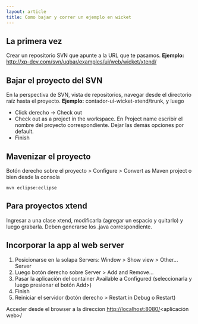 ```yaml
---
layout: article
title: Como bajar y correr un ejemplo en wicket
---
```

La primera vez
--------------

Crear un repositorio SVN que apunte a la URL que te pasamos. **Ejemplo:** <http://xp-dev.com/svn/uqbar/examples/ui/web/wicket/xtend/>

Bajar el proyecto del SVN
-------------------------

En la perspectiva de SVN, vista de repositorios, navegar desde el directorio raíz hasta el proyecto. **Ejemplo:** contador-ui-wicket-xtend/trunk, y luego

-   Click derecho -&gt; Check out
-   Check out as a project in the workspace. En Project name escribir el nombre del proyecto correspondiente. Dejar las demás opciones por default.
-   Finish

Mavenizar el proyecto
---------------------

Botón derecho sobre el proyecto &gt; Configure &gt; Convert as Maven project o bien desde la consola

`mvn eclipse:eclipse`

Para proyectos xtend
--------------------

Ingresar a una clase xtend, modificarla (agregar un espacio y quitarlo) y luego grabarla. Deben generarse los .java correspondiente.

Incorporar la app al web server
-------------------------------

1.  Posicionarse en la solapa Servers: Window &gt; Show view &gt; Other... Server
2.  Luego botón derecho sobre Server &gt; Add and Remove...
3.  Pasar la aplicación del container Available a Configured (seleccionarla y luego presionar el botón Add&gt;)
4.  Finish
5.  Reiniciar el servidor (botón derecho &gt; Restart in Debug o Restart)

Acceder desde el browser a la direccion <http://localhost:8080/><aplicación web>/
